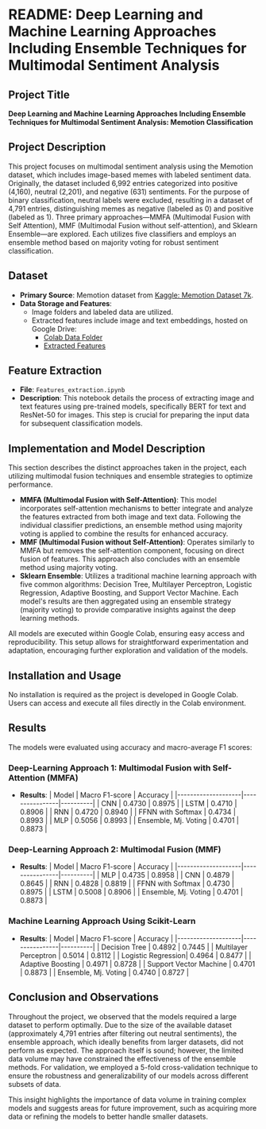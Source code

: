 # README: Deep Learning and Machine Learning Approaches Including Ensemble Techniques for Multimodal Sentiment Analysis

## Project Title
**Deep Learning and Machine Learning Approaches Including Ensemble Techniques for Multimodal Sentiment Analysis: Memotion Classification**

## Project Description
This project focuses on multimodal sentiment analysis using the Memotion dataset, which includes image-based memes with labeled sentiment data. Originally, the dataset included 6,992 entries categorized into positive (4,160), neutral (2,201), and negative (631) sentiments. For the purpose of binary classification, neutral labels were excluded, resulting in a dataset of 4,791 entries, distinguishing memes as negative (labeled as 0) and positive (labeled as 1). Three primary approaches—MMFA (Multimodal Fusion with Self Attention), MMF (Multimodal Fusion without self-attention), and Sklearn Ensemble—are explored. Each utilizes five classifiers and employs an ensemble method based on majority voting for robust sentiment classification.

## Dataset
- **Primary Source**: Memotion dataset from [Kaggle: Memotion Dataset 7k](https://www.kaggle.com/datasets/williamscott701/memotion-dataset-7k/data).
- **Data Storage and Features**:
  - Image folders and labeled data are utilized.
  - Extracted features include image and text embeddings, hosted on Google Drive:
    - [Colab Data Folder](https://drive.google.com/drive/folders/1nNVU4FFF0R4Z2tA4d4b8EjAyvRMLByWs?usp=drive_link)
    - [Extracted Features](https://drive.google.com/drive/folders/1TfjAZEWsVyoQQMX_TIl-TXeuf3rU3VAR?usp=sharing)

## Feature Extraction
- **File**: `Features_extraction.ipynb`
- **Description**: This notebook details the process of extracting image and text features using pre-trained models, specifically BERT for text and ResNet-50 for images. This step is crucial for preparing the input data for subsequent classification models.

## Implementation and Model Description
This section describes the distinct approaches taken in the project, each utilizing multimodal fusion techniques and ensemble strategies to optimize performance.

- **MMFA (Multimodal Fusion with Self-Attention)**: This model incorporates self-attention mechanisms to better integrate and analyze the features extracted from both image and text data. Following the individual classifier predictions, an ensemble method using majority voting is applied to combine the results for enhanced accuracy.
- **MMF (Multimodal Fusion without Self-Attention)**: Operates similarly to MMFA but removes the self-attention component, focusing on direct fusion of features. This approach also concludes with an ensemble method using majority voting.
- **Sklearn Ensemble**: Utilizes a traditional machine learning approach with five common algorithms: Decision Tree, Multilayer Perceptron, Logistic Regression, Adaptive Boosting, and Support Vector Machine. Each model's results are then aggregated using an ensemble strategy (majority voting) to provide comparative insights against the deep learning methods.
  
All models are executed within Google Colab, ensuring easy access and reproducibility. This setup allows for straightforward experimentation and adaptation, encouraging further exploration and validation of the models.

## Installation and Usage
No installation is required as the project is developed in Google Colab. Users can access and execute all files directly in the Colab environment.

## Results
The models were evaluated using accuracy and macro-average F1 scores:

### Deep-Learning Approach 1: Multimodal Fusion with Self-Attention (MMFA)
- **Results**:
  | Model              | Macro F1-score | Accuracy |
  |--------------------|----------------|----------|
  | CNN                | 0.4730         | 0.8975   |
  | LSTM               | 0.4710         | 0.8906   |
  | RNN                | 0.4720         | 0.8940   |
  | FFNN with Softmax  | 0.4734         | 0.8993   |
  | MLP                | 0.5056         | 0.8993   |
  | Ensemble, Mj. Voting | 0.4701       | 0.8873   |

### Deep-Learning Approach 2: Multimodal Fusion (MMF)
- **Results**:
  | Model              | Macro F1-score | Accuracy |
  |--------------------|----------------|----------|
  | MLP                | 0.4735         | 0.8958   |
  | CNN                | 0.4879         | 0.8645   |
  | RNN                | 0.4828         | 0.8819   |
  | FFNN with Softmax  | 0.4730         | 0.8975   |
  | LSTM               | 0.5008         | 0.8906   |
  | Ensemble, Mj. Voting | 0.4701       | 0.8873   |

### Machine Learning Approach Using Scikit-Learn
- **Results**:
  | Model              | Macro F1-score | Accuracy |
  |--------------------|----------------|----------|
  | Decision Tree      | 0.4892         | 0.7445   |
  | Multilayer Perceptron | 0.5014      | 0.8112   |
  | Logistic Regression| 0.4964         | 0.8477   |
  | Adaptive Boosting  | 0.4971         | 0.8728   |
  | Support Vector Machine | 0.4701     | 0.8873   |
  | Ensemble, Mj. Voting | 0.4740       | 0.8727   |

## Conclusion and Observations
Throughout the project, we observed that the models required a large dataset to perform optimally. Due to the size of the available dataset (approximately 4,791 entries after filtering out neutral sentiments), the ensemble approach, which ideally benefits from larger datasets, did not perform as expected. The approach itself is sound; however, the limited data volume may have constrained the effectiveness of the ensemble methods. For validation, we employed a 5-fold cross-validation technique to ensure the robustness and generalizability of our models across different subsets of data.

This insight highlights the importance of data volume in training complex models and suggests areas for future improvement, such as acquiring more data or refining the models to better handle smaller datasets.
